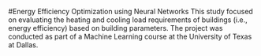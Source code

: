 #Energy Efficiency Optimization using Neural Networks 
This study focused on evaluating the heating and cooling load requirements of buildings (i.e., energy efficiency) based on building parameters. The project was conducted as part of a Machine Learning course at the University of Texas at Dallas.

